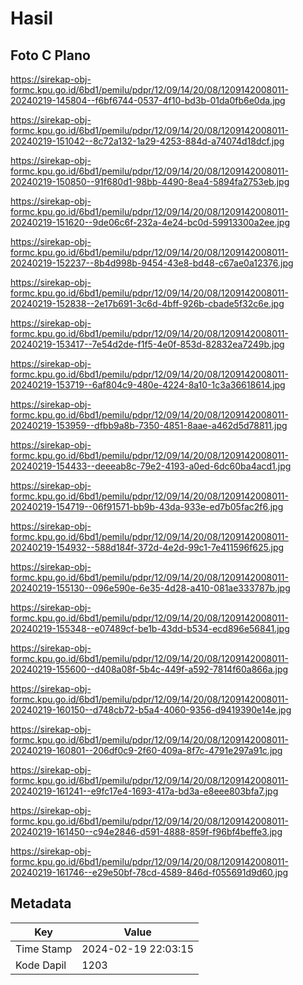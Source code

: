 # Hasil

## Foto C Plano

https://sirekap-obj-formc.kpu.go.id/6bd1/pemilu/pdpr/12/09/14/20/08/1209142008011-20240219-145804--f6bf6744-0537-4f10-bd3b-01da0fb6e0da.jpg

https://sirekap-obj-formc.kpu.go.id/6bd1/pemilu/pdpr/12/09/14/20/08/1209142008011-20240219-151042--8c72a132-1a29-4253-884d-a74074d18dcf.jpg

https://sirekap-obj-formc.kpu.go.id/6bd1/pemilu/pdpr/12/09/14/20/08/1209142008011-20240219-150850--91f680d1-98bb-4490-8ea4-5894fa2753eb.jpg

https://sirekap-obj-formc.kpu.go.id/6bd1/pemilu/pdpr/12/09/14/20/08/1209142008011-20240219-151620--9de06c6f-232a-4e24-bc0d-59913300a2ee.jpg

https://sirekap-obj-formc.kpu.go.id/6bd1/pemilu/pdpr/12/09/14/20/08/1209142008011-20240219-152237--8b4d998b-9454-43e8-bd48-c67ae0a12376.jpg

https://sirekap-obj-formc.kpu.go.id/6bd1/pemilu/pdpr/12/09/14/20/08/1209142008011-20240219-152838--2e17b691-3c6d-4bff-926b-cbade5f32c6e.jpg

https://sirekap-obj-formc.kpu.go.id/6bd1/pemilu/pdpr/12/09/14/20/08/1209142008011-20240219-153417--7e54d2de-f1f5-4e0f-853d-82832ea7249b.jpg

https://sirekap-obj-formc.kpu.go.id/6bd1/pemilu/pdpr/12/09/14/20/08/1209142008011-20240219-153719--6af804c9-480e-4224-8a10-1c3a36618614.jpg

https://sirekap-obj-formc.kpu.go.id/6bd1/pemilu/pdpr/12/09/14/20/08/1209142008011-20240219-153959--dfbb9a8b-7350-4851-8aae-a462d5d78811.jpg

https://sirekap-obj-formc.kpu.go.id/6bd1/pemilu/pdpr/12/09/14/20/08/1209142008011-20240219-154433--deeeab8c-79e2-4193-a0ed-6dc60ba4acd1.jpg

https://sirekap-obj-formc.kpu.go.id/6bd1/pemilu/pdpr/12/09/14/20/08/1209142008011-20240219-154719--06f91571-bb9b-43da-933e-ed7b05fac2f6.jpg

https://sirekap-obj-formc.kpu.go.id/6bd1/pemilu/pdpr/12/09/14/20/08/1209142008011-20240219-154932--588d184f-372d-4e2d-99c1-7e411596f625.jpg

https://sirekap-obj-formc.kpu.go.id/6bd1/pemilu/pdpr/12/09/14/20/08/1209142008011-20240219-155130--096e590e-6e35-4d28-a410-081ae333787b.jpg

https://sirekap-obj-formc.kpu.go.id/6bd1/pemilu/pdpr/12/09/14/20/08/1209142008011-20240219-155348--e07489cf-be1b-43dd-b534-ecd896e56841.jpg

https://sirekap-obj-formc.kpu.go.id/6bd1/pemilu/pdpr/12/09/14/20/08/1209142008011-20240219-155600--d408a08f-5b4c-449f-a592-7814f60a866a.jpg

https://sirekap-obj-formc.kpu.go.id/6bd1/pemilu/pdpr/12/09/14/20/08/1209142008011-20240219-160150--d748cb72-b5a4-4060-9356-d9419390e14e.jpg

https://sirekap-obj-formc.kpu.go.id/6bd1/pemilu/pdpr/12/09/14/20/08/1209142008011-20240219-160801--206df0c9-2f60-409a-8f7c-4791e297a91c.jpg

https://sirekap-obj-formc.kpu.go.id/6bd1/pemilu/pdpr/12/09/14/20/08/1209142008011-20240219-161241--e9fc17e4-1693-417a-bd3a-e8eee803bfa7.jpg

https://sirekap-obj-formc.kpu.go.id/6bd1/pemilu/pdpr/12/09/14/20/08/1209142008011-20240219-161450--c94e2846-d591-4888-859f-f96bf4beffe3.jpg

https://sirekap-obj-formc.kpu.go.id/6bd1/pemilu/pdpr/12/09/14/20/08/1209142008011-20240219-161746--e29e50bf-78cd-4589-846d-f055691d9d60.jpg


## Metadata

| Key        | Value               |
| ---------- | ------------------- |
| Time Stamp | 2024-02-19 22:03:15 |
| Kode Dapil | 1203                |



